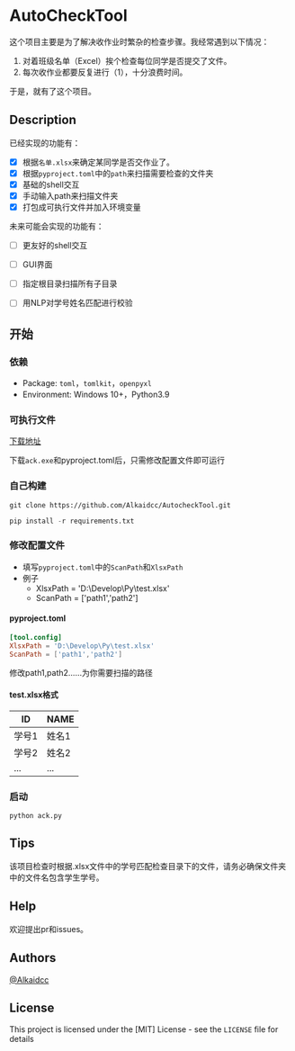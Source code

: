 # AutoCheckTool

这个项目主要是为了解决收作业时繁杂的检查步骤。我经常遇到以下情况：

1. 对着班级名单（Excel）挨个检查每位同学是否提交了文件。
2. 每次收作业都要反复进行（1），十分浪费时间。

于是，就有了这个项目。

## Description

已经实现的功能有：

- [x] 根据`名单.xlsx`来确定某同学是否交作业了。
- [x] 根据`pyproject.toml`中的`path`来扫描需要检查的文件夹
- [x] 基础的shell交互
- [x] 手动输入path来扫描文件夹
- [x] 打包成可执行文件并加入环境变量

未来可能会实现的功能有：

- [ ] 更友好的shell交互
- [ ] GUI界面
- [ ] 指定根目录扫描所有子目录
- [ ] 用NLP对学号姓名匹配进行校验




## 开始

### 依赖

* Package: `toml`，`tomlkit`，`openpyxl`
* Environment: Windows 10+，Python3.9

### 可执行文件
[下载地址](https://github.com/Alkaidcc/AutocheckTool/releases/tag/v0.0.1)

下载`ack.exe`和pyproject.toml后，只需修改配置文件即可运行


### 自己构建

```shell
git clone https://github.com/Alkaidcc/AutocheckTool.git
```

```python
pip install -r requirements.txt
```

### 修改配置文件

- 填写`pyproject.toml`中的`ScanPath`和`XlsxPath`
- 例子
  - XlsxPath = 'D:\Develop\Py\test.xlsx'
  - ScanPath = ['path1','path2']

#### pyproject.toml

```toml
[tool.config]
XlsxPath = 'D:\Develop\Py\test.xlsx'
ScanPath = ['path1','path2']
```
修改path1,path2……为你需要扫描的路径


#### test.xlsx格式

| ID    | NAME  |
| ----- | ----- |
| 学号1 | 姓名1 |
| 学号2 | 姓名2 |
| ...   | ...   |

### 启动

```shell
python ack.py
```

## Tips
该项目检查时根据.xlsx文件中的学号匹配检查目录下的文件，请务必确保文件夹中的文件名包含学生学号。
## Help

欢迎提出pr和issues。

## Authors

[@Alkaidcc](https://github.com/Alkaidcc)

## License

This project is licensed under the [MIT] License - see the `LICENSE` file for details

